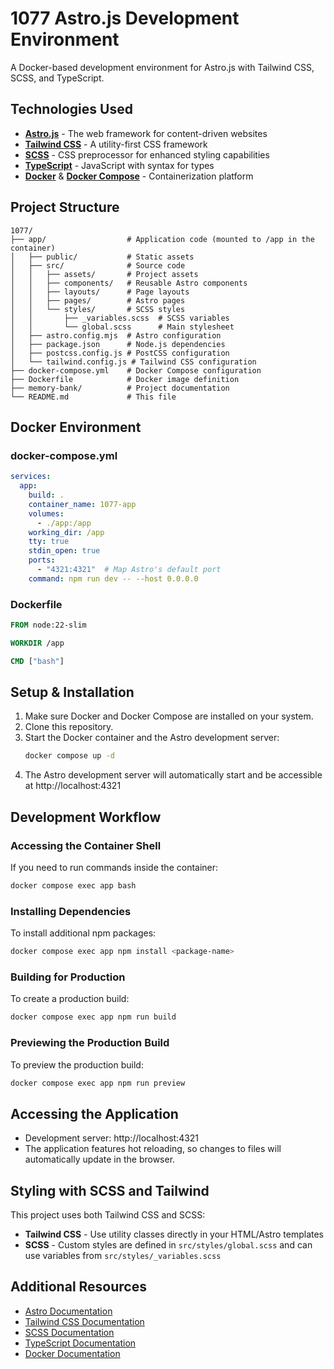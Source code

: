 # 1077 Astro.js Development Environment

A Docker-based development environment for Astro.js with Tailwind CSS, SCSS, and TypeScript.

## Technologies Used

- **[Astro.js](https://astro.build/)** - The web framework for content-driven websites
- **[Tailwind CSS](https://tailwindcss.com/)** - A utility-first CSS framework
- **[SCSS](https://sass-lang.com/)** - CSS preprocessor for enhanced styling capabilities
- **[TypeScript](https://www.typescriptlang.org/)** - JavaScript with syntax for types
- **[Docker](https://www.docker.com/)** & **[Docker Compose](https://docs.docker.com/compose/)** - Containerization platform

## Project Structure

```
1077/
├── app/                  # Application code (mounted to /app in the container)
│   ├── public/           # Static assets
│   ├── src/              # Source code
│   │   ├── assets/       # Project assets
│   │   ├── components/   # Reusable Astro components
│   │   ├── layouts/      # Page layouts
│   │   ├── pages/        # Astro pages
│   │   └── styles/       # SCSS styles
│   │       ├── _variables.scss  # SCSS variables
│   │       └── global.scss      # Main stylesheet
│   ├── astro.config.mjs  # Astro configuration
│   ├── package.json      # Node.js dependencies
│   ├── postcss.config.js # PostCSS configuration
│   └── tailwind.config.js # Tailwind CSS configuration
├── docker-compose.yml    # Docker Compose configuration
├── Dockerfile            # Docker image definition
├── memory-bank/          # Project documentation
└── README.md             # This file
```

## Docker Environment

### docker-compose.yml
```yaml
services:
  app:
    build: .
    container_name: 1077-app
    volumes:
      - ./app:/app
    working_dir: /app
    tty: true
    stdin_open: true
    ports:
      - "4321:4321"  # Map Astro's default port
    command: npm run dev -- --host 0.0.0.0
```

### Dockerfile
```dockerfile
FROM node:22-slim

WORKDIR /app

CMD ["bash"]
```

## Setup & Installation

1. Make sure Docker and Docker Compose are installed on your system.
2. Clone this repository.
3. Start the Docker container and the Astro development server:
   ```bash
   docker compose up -d
   ```
4. The Astro development server will automatically start and be accessible at http://localhost:4321

## Development Workflow

### Accessing the Container Shell

If you need to run commands inside the container:
```bash
docker compose exec app bash
```

### Installing Dependencies

To install additional npm packages:
```bash
docker compose exec app npm install <package-name>
```

### Building for Production

To create a production build:
```bash
docker compose exec app npm run build
```

### Previewing the Production Build

To preview the production build:
```bash
docker compose exec app npm run preview
```

## Accessing the Application

- Development server: http://localhost:4321
- The application features hot reloading, so changes to files will automatically update in the browser.

## Styling with SCSS and Tailwind

This project uses both Tailwind CSS and SCSS:

- **Tailwind CSS** - Use utility classes directly in your HTML/Astro templates
- **SCSS** - Custom styles are defined in `src/styles/global.scss` and can use variables from `src/styles/_variables.scss`

## Additional Resources

- [Astro Documentation](https://docs.astro.build/)
- [Tailwind CSS Documentation](https://tailwindcss.com/docs)
- [SCSS Documentation](https://sass-lang.com/documentation/)
- [TypeScript Documentation](https://www.typescriptlang.org/docs/)
- [Docker Documentation](https://docs.docker.com/)